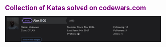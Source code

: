 <h1 style="color: purple; font-size: 150%">Collection of Katas solved on codewars.com</h1>


![screenshot](images/Alex1100CodeWars.png)
